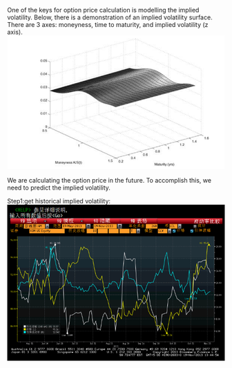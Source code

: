 One of the keys for option price calculation is modelling the implied volatility. Below, there is a demonstration of an implied volatility surface. There are 3 axes: moneyness, time to maturity, and implied volatility (z axis).
![](https://github.com/watertruth/assets/blob/master/implied%20volatility%20surface%20demonstration.png?raw=true)

We are calculating the option price in the future. To accomplish this, we need to predict the implied volatility.

Step1:get historical implied volatility:
![](https://github.com/watertruth/assets/blob/master/exxon%20mobil.gif?raw=true)
